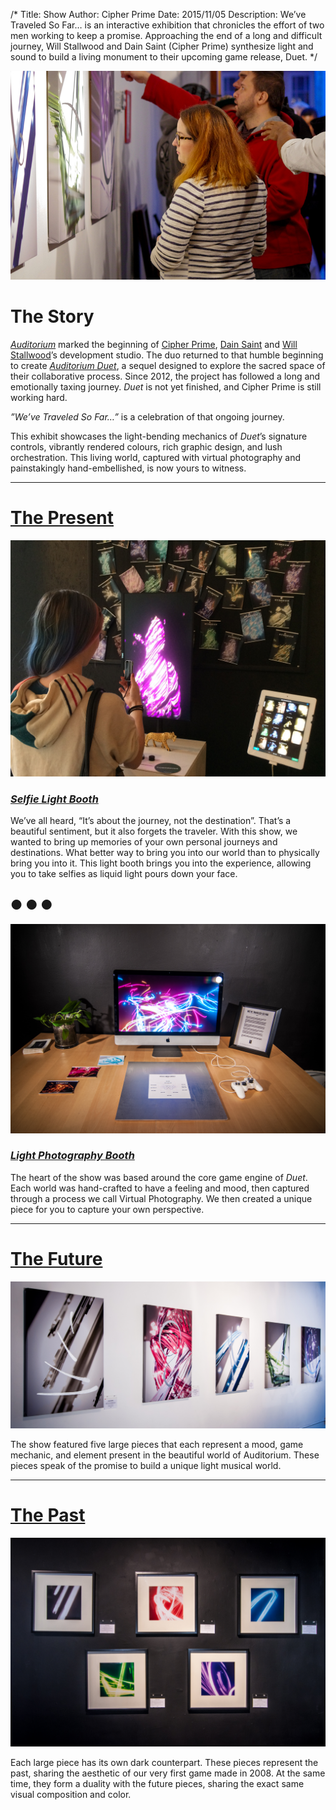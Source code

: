 /*
Title: Show
Author: Cipher Prime
Date: 2015/11/05
Description: We’ve Traveled So Far… is an interactive exhibition that chronicles the effort of two men working to keep a promise. Approaching the end of a long and difficult journey, Will Stallwood and Dain Saint (Cipher Prime) synthesize light and sound to build a living monument to their upcoming game release, Duet.
*/

![Overview][Overview]

# The Story
[*Auditorium*][Auditorium] marked the beginning of [Cipher Prime], [Dain Saint] and [Will Stallwood]’s development studio. The duo returned to that humble beginning to create [*Auditorium Duet*][Auditorium Duet], a sequel designed to explore the sacred space of their collaborative process. Since 2012, the project has followed a long and emotionally taxing journey. *Duet* is not yet finished, and Cipher Prime is still working hard.
 
*”We’ve Traveled So Far…”* is a celebration of that ongoing journey. 
 
This exhibit showcases the light-bending mechanics of *Duet*’s signature controls, vibrantly rendered colours, rich graphic design, and lush orchestration. This living world, captured with virtual photography and painstakingly hand-embellished, is now yours to witness.

***

# [The Present][Interactive]

[![Light Selfie Booth][Light Selfie Booth]][Interactive]
### [*Selfie Light Booth*][Interactive]

We’ve all heard, “It’s about the journey, not the destination”. That’s a beautiful sentiment, but it also forgets the traveler. With this show, we wanted to bring up memories of your own personal journeys and destinations. What better way to bring you into our world than to physically bring you into it. This light booth brings you into the experience, allowing you to take selfies as liquid light pours down your face.

## &#9679; &#9679; &#9679;

[![Light Photography Booth][Light Photography Booth]][Interactive]
### [*Light Photography Booth*][Interactive]

The heart of the show was based around the core game engine of *Duet*. Each world was hand-crafted to have a feeling and mood, then captured through a process we call Virtual Photography. We then created a unique piece for you to capture your own perspective.

***

# [The Future][Pieces]

[![Large Pieces][Large Pieces]][Pieces]

The show featured five large pieces that each represent a mood, game mechanic, and element present in the beautiful world of Auditorium. These pieces speak of the promise to build a unique light musical world.

***

# [The Past][Pieces]

[![Medium Pieces][Medium Pieces]][Pieces]

Each large piece has its own dark counterpart. These pieces represent the past, sharing the aesthetic of our very first game made in 2008. At the same time, they form a duality with the future pieces, sharing the exact same visual composition and color.



[Overview]: /content/img/staring_at_the_show.jpg
[Light Selfie Booth]: /content/img/light_selfie_booth.jpg
[Light Photography Booth]: /content/img/light_photo_booth.jpg
[Large Pieces]: /content/img/large_overview.jpg
[Medium Pieces]: /content/img/medium_overview.jpg

[Pieces]: /show/pieces
[Interactive]: /show/interactive

[Dain Saint]: http://twitter.com/dainsaint
[Will Stallwood]: http://twitter.com/willstall
[Auditorium]: http://www.playauditorium.com
[Auditorium Duet]: http://www.cipherprime.com/games/duet
[Cipher Prime]: http://www.cipherprime.com




